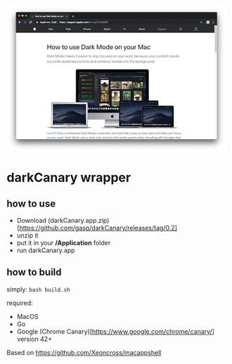 
<img src="darkmode.png" alt="Dark mode" />

# darkCanary wrapper

## how to use

* Download (darkCanary.app.zip)[https://github.com/gasp/darkCanary/releases/tag/0.2]
* unzip it
* put it in your **/Application** folder
* run darkCanary.app

## how to build

simply: `bash build.sh`

required:
* MacOS
* Go
* Google (Chrome Canary)[https://www.google.com/chrome/canary/] version 42+


Based on https://github.com/Xeoncross/macappshell
